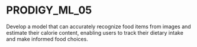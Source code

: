 # PRODIGY_ML_05
Develop a model that can accurately recognize food items from images and estimate their calorie content, enabling users to track their dietary intake and make informed food choices.
 

